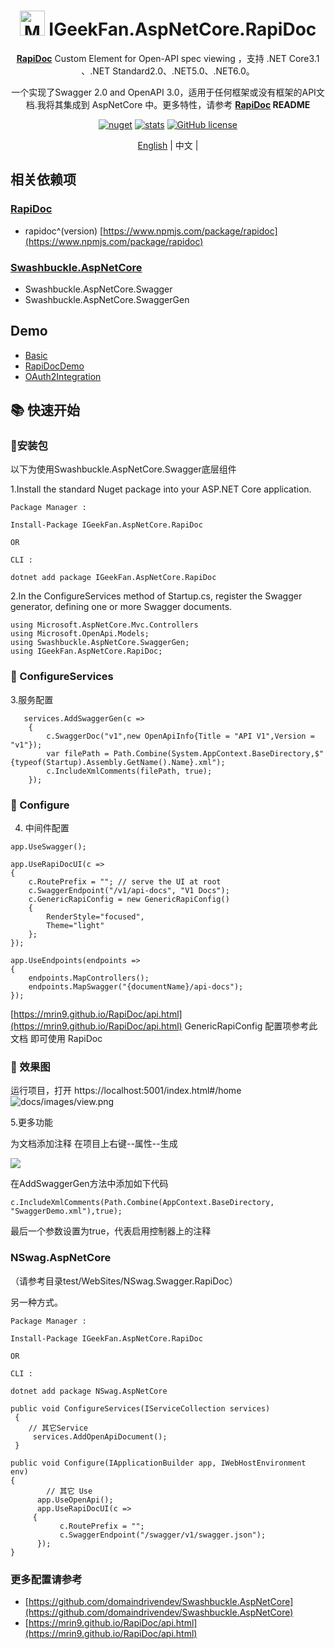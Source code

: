 <div align="center">
<h1 align="center"> <img alt="MrinDoc logo" src="docs/images/logo.png" width="40px" />  IGeekFan.AspNetCore.RapiDoc </h1>

**[RapiDoc](https://github.com/mrin9/RapiDoc)** Custom Element for Open-API spec viewing ，支持 .NET Core3.1 、.NET Standard2.0、.NET5.0、.NET6.0。

一个实现了Swagger 2.0 and OpenAPI 3.0，适用于任何框架或没有框架的API文档.我将其集成到 AspNetCore 中。更多特性，请参考 **[RapiDoc](https://github.com/mrin9/RapiDoc) README**

[![nuget](https://img.shields.io/nuget/v/IGeekFan.AspNetCore.RapiDoc.svg?style=flat-square)](https://www.nuget.org/packages/IGeekFan.AspNetCore.RapiDoc)
[![stats](https://img.shields.io/nuget/dt/IGeekFan.AspNetCore.RapiDoc.svg?style=flat-square)](https://www.nuget.org/stats/packages/IGeekFan.AspNetCore.RapiDoc?groupby=Version) [![GitHub license](https://img.shields.io/badge/license-MIT-blue.svg)](https://raw.githubusercontent.com/luoyunchong/IGeekFan.AspNetCore.RapiDoc/master/LICENSE)

<p>
    <a href="README.md">English</a> |  
    <span>中文</span> |  
</p>
</div>

## 相关依赖项
### [RapiDoc](https://github.com/mrin9/RapiDoc)
- rapidoc^(version) [https://www.npmjs.com/package/rapidoc](https://www.npmjs.com/package/rapidoc)
### [Swashbuckle.AspNetCore](https://github.com/domaindrivendev/Swashbuckle.AspNetCore)
- Swashbuckle.AspNetCore.Swagger
- Swashbuckle.AspNetCore.SwaggerGen

## Demo
- [Basic](https://github.com/luoyunchong/IGeekFan.AspNetCore.RapiDoc/blob/master/test/Basic)
- [RapiDocDemo](https://github.com/luoyunchong/IGeekFan.AspNetCore.RapiDoc/blob/master/test/RapiDocDemo)
- [OAuth2Integration](https://github.com/luoyunchong/IGeekFan.AspNetCore.RapiDoc/blob/master/test/WebSites/OAuth2Integration)

## 📚 快速开始

### 🚀安装包

以下为使用Swashbuckle.AspNetCore.Swagger底层组件

1.Install the standard Nuget package into your ASP.NET Core application.

```
Package Manager : 

Install-Package IGeekFan.AspNetCore.RapiDoc

OR

CLI :

dotnet add package IGeekFan.AspNetCore.RapiDoc
```

2.In the ConfigureServices method of Startup.cs, register the Swagger generator, defining one or more Swagger documents.

```
using Microsoft.AspNetCore.Mvc.Controllers
using Microsoft.OpenApi.Models;
using Swashbuckle.AspNetCore.SwaggerGen;
using IGeekFan.AspNetCore.RapiDoc;
```
### 🚁 ConfigureServices

3.服务配置
```
   services.AddSwaggerGen(c =>
    {
        c.SwaggerDoc("v1",new OpenApiInfo{Title = "API V1",Version = "v1"});
        var filePath = Path.Combine(System.AppContext.BaseDirectory,$"{typeof(Startup).Assembly.GetName().Name}.xml");
        c.IncludeXmlComments(filePath, true);
    });
```

### 💪 Configure
4. 中间件配置
```
app.UseSwagger();

app.UseRapiDocUI(c =>
{
    c.RoutePrefix = ""; // serve the UI at root
    c.SwaggerEndpoint("/v1/api-docs", "V1 Docs");
    c.GenericRapiConfig = new GenericRapiConfig()
    {
        RenderStyle="focused",
        Theme="light"
    };
});

app.UseEndpoints(endpoints =>
{
    endpoints.MapControllers();
    endpoints.MapSwagger("{documentName}/api-docs");
});
```
[https://mrin9.github.io/RapiDoc/api.html](https://mrin9.github.io/RapiDoc/api.html) GenericRapiConfig 配置项参考此文档
即可使用 RapiDoc

### 🔎 效果图
运行项目，打开 https://localhost:5001/index.html#/home
![docs/images/view.png](docs/images/view.png)

5.更多功能

为文档添加注释 在项目上右键--属性--生成

![](https://pic.downk.cc/item/5f34161d14195aa59413f0fc.jpg)

在AddSwaggerGen方法中添加如下代码

```
c.IncludeXmlComments(Path.Combine(AppContext.BaseDirectory, "SwaggerDemo.xml"),true);
```
 最后一个参数设置为true，代表启用控制器上的注释


### NSwag.AspNetCore
（请参考目录test/WebSites/NSwag.Swagger.RapiDoc）

另一种方式。
```
Package Manager : 

Install-Package IGeekFan.AspNetCore.RapiDoc

OR

CLI :

dotnet add package NSwag.AspNetCore
```

```
public void ConfigureServices(IServiceCollection services)
 {
    // 其它Service
     services.AddOpenApiDocument();
 }
```

```
public void Configure(IApplicationBuilder app, IWebHostEnvironment env)
{
        // 其它 Use
      app.UseOpenApi();
      app.UseRapiDocUI(c =>
     {
           c.RoutePrefix = "";
           c.SwaggerEndpoint("/swagger/v1/swagger.json");
      });
}
```



### 更多配置请参考

- [https://github.com/domaindrivendev/Swashbuckle.AspNetCore](https://github.com/domaindrivendev/Swashbuckle.AspNetCore)
- [https://mrin9.github.io/RapiDoc/api.html](https://mrin9.github.io/RapiDoc/api.html)

